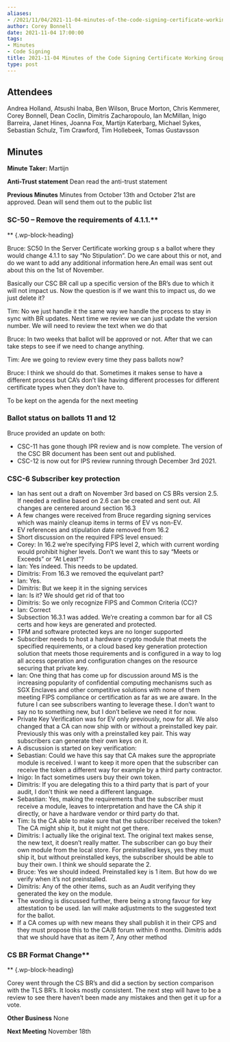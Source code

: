 ```yaml
---
aliases:
- /2021/11/04/2021-11-04-minutes-of-the-code-signing-certificate-working-group/
author: Corey Bonnell
date: 2021-11-04 17:00:00
tags:
- Minutes
- Code Signing
title: 2021-11-04 Minutes of the Code Signing Certificate Working Group
type: post
---
```


## Attendees

Andrea Holland, Atsushi Inaba, Ben Wilson, Bruce Morton, Chris Kemmerer, Corey Bonnell, Dean Coclin, Dimitris Zacharopoulo, Ian McMillan, Inigo Barreira, Janet Hines, Joanna Fox, Martijn Katerbarg, Michael Sykes, Sebastian Schulz, Tim Crawford, Tim Hollebeek, Tomas Gustavsson

## Minutes

**Minute Taker:** Martijn

**Anti-Trust statement**
Dean read the anti-trust statement

**Previous Minutes**
Minutes from October 13th and October 21st are approved. Dean will send them out to the public list

### SC-50 – Remove the requirements of 4.1.1.\*\*

\*\* {.wp-block-heading}

Bruce: SC50 In the Server Certificate working group s a ballot where they would change 4.1.1 to say “No Stipulation”. Do we care about this or not, and do we want to add any additional information here.An email was sent out about this on the 1st of November.

Basically our CSC BR call up a specific version of the BR’s due to which it will not impact us. Now the question is if we want this to impact us, do we just delete it?

Tim: No we just handle it the same way we handle the process to stay in sync with BR updates. Next time we review we can just update the version number. We will need to review the text when we do that

Bruce: In two weeks that ballot will be approved or not. After that we can take steps to see if we need to change anything.

Tim: Are we going to review every time they pass ballots now?

Bruce: I think we should do that. Sometimes it makes sense to have a different process but CA’s don’t like having different processes for different certificate types when they don’t have to.

To be kept on the agenda for the next meeting

### Ballot status on ballots 11 and 12

Bruce provided an update on both:

- CSC-11 has gone though IPR review and is now complete. The version of the CSC BR document has been sent out and published.
- CSC-12 is now out for IPS review running through December 3rd 2021.

### CSC-6 Subscriber key protection

- Ian has sent out a draft on November 3rd based on CS BRs version 2.5. If needed a redline based on 2.6 can be created and sent out. All changes are centered around section 16.3
- A few changes were received from Bruce regarding signing services which was mainly cleanup items in terms of EV vs non-EV.
- EV references and stipulation date removed from 16.2
- Short discussion on the required FIPS level ensued:
- Corey: In 16.2 we’re specifying FIPS level 2, which with current wording would prohibit higher levels. Don’t we want this to say “Meets or Exceeds” or “At Least”?
- Ian: Yes indeed. This needs to be updated.
- Dimitris: From 16.3 we removed the equivelant part?
- Ian: Yes.
- Dimitris: But we keep it in the signing services
- Ian: Is it? We should get rid of that too
- Dimitris: So we only recognize FIPS and Common Criteria (CC)?
- Ian: Correct
- Subsection 16.3.1 was added. We’re creating a common bar for all CS certs and how keys are generated and protected.
- TPM and software protected keys are no longer supported
- Subscriber needs to host a hardware crypto module that meets the specified requirements, or a cloud based key generation protection solution that meets those requirements and is configured in a way to log all access operation and configuration changes on the resource securing that private key.
- Ian: One thing that has come up for discussion around MS is the increasing popularity of confidential computing mechanisms such as SGX Enclaves and other competitive solutions with none of them meeting FIPS compliance or certification as far as we are aware. In the future I can see subscribers wanting to leverage these. I don’t want to say no to something new, but I don’t believe we need it for now.
- Private Key Verification was for EV only previously, now for all. We also changed that a CA can now ship with or without a preinstalled key pair. Previously this was only with a preinstalled key pair. This way subscribers can generate their own keys on it.
- A discussion is started on key verification:
- Sebastian: Could we have this say that CA makes sure the appropriate module is received. I want to keep it more open that the subscriber can receive the token a different way for example by a third party contractor.
- Inigo: In fact sometimes users buy their own token.
- Dimitris: If you are delegating this to a third party that is part of your audit, I don’t think we need a different language.
- Sebastian: Yes, making the requirements that the subscriber must receive a module, leaves to interpretation and have the CA ship it directly, or have a hardware vendor or third party do that.
- Tim: Is the CA able to make sure that the subscriber received the token? The CA might ship it, but it might not get there.
- Dimitris: I actually like the original text. The original text makes sense, the new text, it doesn’t really matter. The subscriber can go buy their own module from the local store. For preinstalled keys, yes they must ship it, but without preinstalled keys, the subscriber should be able to buy their own. I think we should separate the 2.
- Bruce: Yes we should indeed. Preinstalled key is 1 item. But how do we verify when it’s not preinstalled.
- Dimitris: Any of the other items, such as an Audit verifying they generated the key on the module.
- The wording is discussed further, there being a strong favour for key attestation to be used. Ian will make adjustments to the suggested text for the ballot.
- If a CA comes up with new means they shall publish it in their CPS and they must propose this to the CA/B forum within 6 months. Dimitris adds that we should have that as item 7, Any other method

### CS BR Format Change\*\*

\*\* {.wp-block-heading}

Corey went through the CS BR’s and did a section by section comparison with the TLS BR’s. It looks mostly consistent. The next step will have to be a review to see there haven’t been made any mistakes and then get it up for a vote.

**Other Business**
None

**Next Meeting**
November 18th